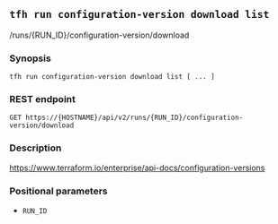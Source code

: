 ## `tfh run configuration-version download list`

/runs/{RUN_ID}/configuration-version/download

### Synopsis

    tfh run configuration-version download list [ ... ]

### REST endpoint

    GET https://{HOSTNAME}/api/v2/runs/{RUN_ID}/configuration-version/download

### Description

https://www.terraform.io/enterprise/api-docs/configuration-versions

### Positional parameters

* `RUN_ID`

